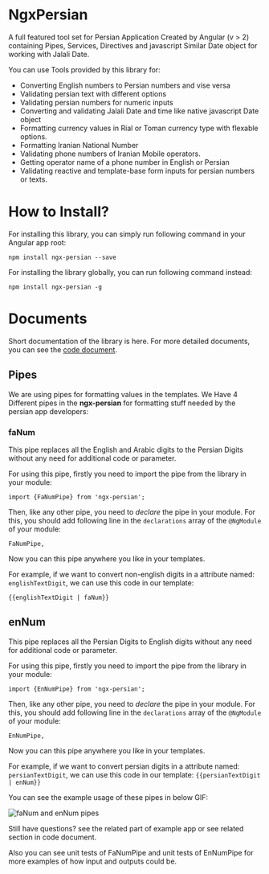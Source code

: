 
# NgxPersian

A full featured tool set for Persian Application Created by Angular (v > 2) containing Pipes, Services, Directives and javascript Similar Date object for working with Jalali Date.

You can use Tools provided by this library for:
- Converting English numbers to Persian numbers and vise versa 
- Validating persian text with different options
- Validating persian numbers for numeric inputs
- Converting and validating Jalali Date and time like native javascript Date object
- Formatting currency values in Rial or Toman currency type with flexable options.
- Formatting Iranian National Number
- Validating phone numbers of Iranian Mobile operators.
- Getting operator name of a phone number in English or Persian
- Validating reactive and template-base form inputs for persian numbers or texts.

# How to Install?
For installing this library, you can simply run following command in your Angular app root:

`npm install ngx-persian --save`

For installing the library globally, you can run following command instead:

`npm install ngx-persian -g`

# Documents
Short documentation of the library is here. For more detailed documents, you can see the [code document](http://).

## Pipes
We are using pipes for formatting values in the templates. We Have 4 Different pipes in the **ngx-persian** for formatting stuff needed by the persian app developers:
### faNum
This pipe replaces all the English and Arabic digits to the Persian Digits without any need for additional code or parameter.

For using this pipe, firstly you need to import the pipe from the library in your module:

`import {FaNumPipe} from 'ngx-persian';`

Then, like any other pipe, you need to _declare_ the pipe in your module. For this, you should add following line in the `declarations` array of the `@NgModule` of your module:

`FaNumPipe,`

Now you can this pipe anywhere you like in your templates.

For example, if we want to convert non-english digits in a attribute named: `englishTextDigit`, we can use this code in our template:

`{{englishTextDigit | faNum}}`

## enNum
This pipe replaces all the Persian Digits to English digits without any need for additional code or parameter.

For using this pipe, firstly you need to import the pipe from the library in your module:

`import {EnNumPipe} from 'ngx-persian';`

Then, like any other pipe, you need to _declare_ the pipe in your module. For this, you should add following line in the `declarations` array of the `@NgModule` of your module:

`EnNumPipe,`

Now you can this pipe anywhere you like in your templates.

For example, if we want to convert persian digits in a attribute named: `persianTextDigit`, we can use this code in our template:
`{{persianTextDigit | enNum}}`

You can see the example usage of these pipes in below GIF:

![faNum and enNum pipes](https://github.com/alihoseiny/ngx-persian/raw/master/Usage%20Examples/chrome-capture.gif "Animation of faNum and enNum pipes usage")

Still have questions? see the related part of example app or see related section in code document. 

Also you can see unit tests of FaNumPipe and unit tests of EnNumPipe for more examples of how input and outputs could be. 
